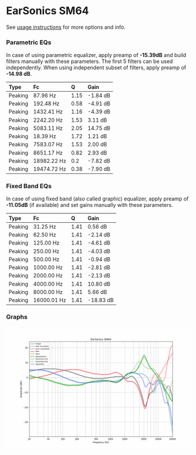 # EarSonics SM64
See [usage instructions](https://github.com/jaakkopasanen/AutoEq#usage) for more options and info.

### Parametric EQs
In case of using parametric equalizer, apply preamp of **-15.39dB** and build filters manually
with these parameters. The first 5 filters can be used independently.
When using independent subset of filters, apply preamp of **-14.98 dB**.

| Type    | Fc          |    Q | Gain     |
|:--------|:------------|:-----|:---------|
| Peaking | 87.96 Hz    | 1.15 | -1.84 dB |
| Peaking | 192.48 Hz   | 0.58 | -4.91 dB |
| Peaking | 1432.41 Hz  | 1.16 | -4.39 dB |
| Peaking | 2242.20 Hz  | 1.53 | 3.11 dB  |
| Peaking | 5083.11 Hz  | 2.05 | 14.75 dB |
| Peaking | 18.39 Hz    | 1.72 | 1.21 dB  |
| Peaking | 7583.07 Hz  | 1.53 | 2.00 dB  |
| Peaking | 8651.17 Hz  | 0.82 | 2.93 dB  |
| Peaking | 18982.22 Hz | 0.2  | -7.82 dB |
| Peaking | 19474.72 Hz | 0.38 | -7.90 dB |

### Fixed Band EQs
In case of using fixed band (also called graphic) equalizer, apply preamp of **-11.05dB**
(if available) and set gains manually with these parameters.

| Type    | Fc          |    Q | Gain      |
|:--------|:------------|:-----|:----------|
| Peaking | 31.25 Hz    | 1.41 | 0.56 dB   |
| Peaking | 62.50 Hz    | 1.41 | -2.14 dB  |
| Peaking | 125.00 Hz   | 1.41 | -4.61 dB  |
| Peaking | 250.00 Hz   | 1.41 | -4.03 dB  |
| Peaking | 500.00 Hz   | 1.41 | -0.94 dB  |
| Peaking | 1000.00 Hz  | 1.41 | -2.81 dB  |
| Peaking | 2000.00 Hz  | 1.41 | -2.13 dB  |
| Peaking | 4000.00 Hz  | 1.41 | 10.80 dB  |
| Peaking | 8000.00 Hz  | 1.41 | 5.66 dB   |
| Peaking | 16000.01 Hz | 1.41 | -18.83 dB |

### Graphs
![](./EarSonics%20SM64.png)